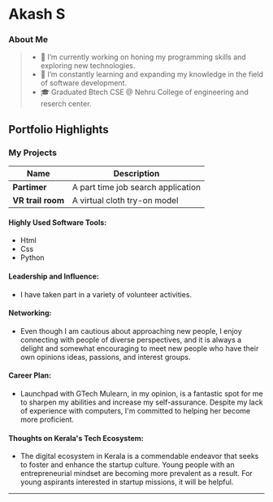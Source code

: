 # Akash S

### About Me

> - 🔭 I’m currently working on honing my programming skills and exploring new technologies.
> - 🌱 I’m constantly learning and expanding my knowledge in the field of software development.
> - 🎓 Graduated Btech CSE @ Nehru College of engineering and reserch center.




## Portfolio Highlights

### My Projects

| Name                | Description                                                               
|---------------------|---------------------------------------------------------------------------|
| **Partimer**  | A part time job search application                                                   
| **VR trail room**  |  A virtual cloth try-on model                                          

#### Highly Used Software Tools:

- Html
- Css
- Python


#### Leadership and Influence:

- I have taken part in a variety of volunteer activities.

#### Networking:

- Even though I am cautious about approaching new people, I enjoy connecting with people of diverse perspectives, and it is always a delight and somewhat encouraging to meet new people who have their own opinions ideas, passions, and interest groups.

#### Career Plan:

- Launchpad with GTech Mulearn, in my opinion, is a fantastic spot for me to sharpen my abilities and increase my self-assurance. Despite my lack of experience with computers, I'm committed to helping her become more proficient.

#### Thoughts on Kerala's Tech Ecosystem:

- The digital ecosystem in Kerala is a commendable endeavor that seeks to foster and enhance the startup culture. Young people with an entrepreneurial mindset are becoming more prevalent as a result. For young aspirants interested in startup missions, it will be helpful.






---
